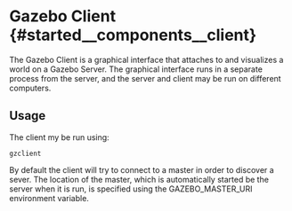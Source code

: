 Gazebo Client {#started__components__client}
======================

The Gazebo Client is a graphical interface that attaches to and visualizes
a world on a Gazebo Server. The graphical interface runs in a separate
process from the server, and the server and client may be run on different
computers.

## Usage ##

The client my be run using:

    gzclient

By default the client will try to connect to a master in order to discover
a sever. The location of the master, which is automatically started be the
server when it is run, is specified using the GAZEBO_MASTER_URI environment
variable.
